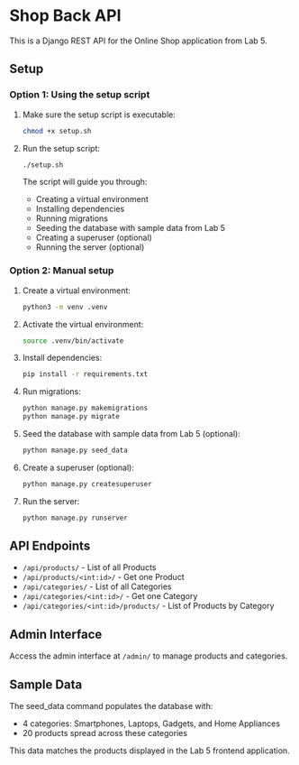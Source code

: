 # Shop Back API

This is a Django REST API for the Online Shop application from Lab 5.

## Setup

### Option 1: Using the setup script

1. Make sure the setup script is executable:

   ```bash
   chmod +x setup.sh
   ```

2. Run the setup script:

   ```bash
   ./setup.sh
   ```

   The script will guide you through:

   - Creating a virtual environment
   - Installing dependencies
   - Running migrations
   - Seeding the database with sample data from Lab 5
   - Creating a superuser (optional)
   - Running the server (optional)

### Option 2: Manual setup

1. Create a virtual environment:

   ```bash
   python3 -m venv .venv
   ```

2. Activate the virtual environment:

   ```bash
   source .venv/bin/activate
   ```

3. Install dependencies:

   ```bash
   pip install -r requirements.txt
   ```

4. Run migrations:

   ```bash
   python manage.py makemigrations
   python manage.py migrate
   ```

5. Seed the database with sample data from Lab 5 (optional):

   ```bash
   python manage.py seed_data
   ```

6. Create a superuser (optional):

   ```bash
   python manage.py createsuperuser
   ```

7. Run the server:
   ```bash
   python manage.py runserver
   ```

## API Endpoints

- `/api/products/` - List of all Products
- `/api/products/<int:id>/` - Get one Product
- `/api/categories/` - List of all Categories
- `/api/categories/<int:id>/` - Get one Category
- `/api/categories/<int:id>/products/` - List of Products by Category

## Admin Interface

Access the admin interface at `/admin/` to manage products and categories.

## Sample Data

The seed_data command populates the database with:

- 4 categories: Smartphones, Laptops, Gadgets, and Home Appliances
- 20 products spread across these categories

This data matches the products displayed in the Lab 5 frontend application.
